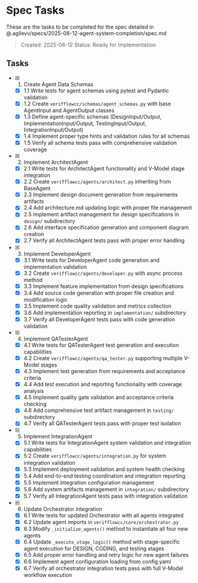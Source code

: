 # Spec Tasks

These are the tasks to be completed for the spec detailed in @.agilevv/specs/2025-08-12-agent-system-completion/spec.md

> Created: 2025-08-12
> Status: Ready for Implementation

## Tasks

- [x] 1. Create Agent Data Schemas

  - [x] 1.1 Write tests for agent schemas using pytest and Pydantic validation
  - [x] 1.2 Create `verifflowcc/schemas/agent_schemas.py` with base AgentInput and AgentOutput classes
  - [x] 1.3 Define agent-specific schemas (DesignInput/Output, ImplementationInput/Output, TestingInput/Output, IntegrationInput/Output)
  - [x] 1.4 Implement proper type hints and validation rules for all schemas
  - [x] 1.5 Verify all schema tests pass with comprehensive validation coverage

- [x] 2. Implement ArchitectAgent

  - [x] 2.1 Write tests for ArchitectAgent functionality and V-Model stage integration
  - [x] 2.2 Create `verifflowcc/agents/architect.py` inheriting from BaseAgent
  - [x] 2.3 Implement design document generation from requirements artifacts
  - [x] 2.4 Add architecture.md updating logic with proper file management
  - [x] 2.5 Implement artifact management for design specifications in `design/` subdirectory
  - [x] 2.6 Add interface specification generation and component diagram creation
  - [x] 2.7 Verify all ArchitectAgent tests pass with proper error handling

- [x] 3. Implement DeveloperAgent

  - [x] 3.1 Write tests for DeveloperAgent code generation and implementation validation
  - [x] 3.2 Create `verifflowcc/agents/developer.py` with async process method
  - [x] 3.3 Implement feature implementation from design specifications
  - [x] 3.4 Add source code generation with proper file creation and modification logic
  - [x] 3.5 Implement code quality validation and metrics collection
  - [x] 3.6 Add implementation reporting in `implementation/` subdirectory
  - [x] 3.7 Verify all DeveloperAgent tests pass with code generation validation

- [x] 4. Implement QATesterAgent

  - [x] 4.1 Write tests for QATesterAgent test generation and execution capabilities
  - [x] 4.2 Create `verifflowcc/agents/qa_tester.py` supporting multiple V-Model stages
  - [x] 4.3 Implement test generation from requirements and acceptance criteria
  - [x] 4.4 Add test execution and reporting functionality with coverage analysis
  - [x] 4.5 Implement quality gate validation and acceptance criteria checking
  - [x] 4.6 Add comprehensive test artifact management in `testing/` subdirectory
  - [x] 4.7 Verify all QATesterAgent tests pass with proper test isolation

- [x] 5. Implement IntegrationAgent

  - [x] 5.1 Write tests for IntegrationAgent system validation and integration capabilities
  - [x] 5.2 Create `verifflowcc/agents/integration.py` for system integration validation
  - [x] 5.3 Implement deployment validation and system health checking
  - [x] 5.4 Add end-to-end testing coordination and integration reporting
  - [x] 5.5 Implement integration configuration management
  - [x] 5.6 Add system artifacts management in `integration/` subdirectory
  - [x] 5.7 Verify all IntegrationAgent tests pass with integration validation

- [x] 6. Update Orchestrator Integration

  - [x] 6.1 Write tests for updated Orchestrator with all agents integrated
  - [x] 6.2 Update agent imports in `verifflowcc/core/orchestrator.py`
  - [x] 6.3 Modify `_initialize_agents()` method to instantiate all four new agents
  - [x] 6.4 Update `_execute_stage_logic()` method with stage-specific agent execution for DESIGN, CODING, and testing stages
  - [x] 6.5 Add proper error handling and retry logic for new agent failures
  - [x] 6.6 Implement agent configuration loading from config.yaml
  - [x] 6.7 Verify all orchestrator integration tests pass with full V-Model workflow execution
